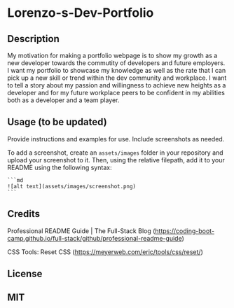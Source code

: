 # Lorenzo-s-Dev-Portfolio

## Description

My motivation for making a portfolio webpage is to show my growth as a new developer towards the commutity of developers and future employers. I want my portfolio to showcase my knowledge as well as the rate that I can pick up a new skill or trend within the dev community and workplace. I want to tell a story about my passion and willingness to achieve new heights as a developer and for my future workplace peers to be confident in my abilities both as a developer and a team player. 

## Usage (to be updated)

Provide instructions and examples for use. Include screenshots as needed.

To add a screenshot, create an `assets/images` folder in your repository and upload your screenshot to it. Then, using the relative filepath, add it to your README using the following syntax:

    ```md
    ![alt text](assets/images/screenshot.png)
    ```

## Credits

Professional README Guide | The Full-Stack Blog (https://coding-boot-camp.github.io/full-stack/github/professional-readme-guide)

CSS Tools: Reset CSS (https://meyerweb.com/eric/tools/css/reset/)

## License

MIT
---
